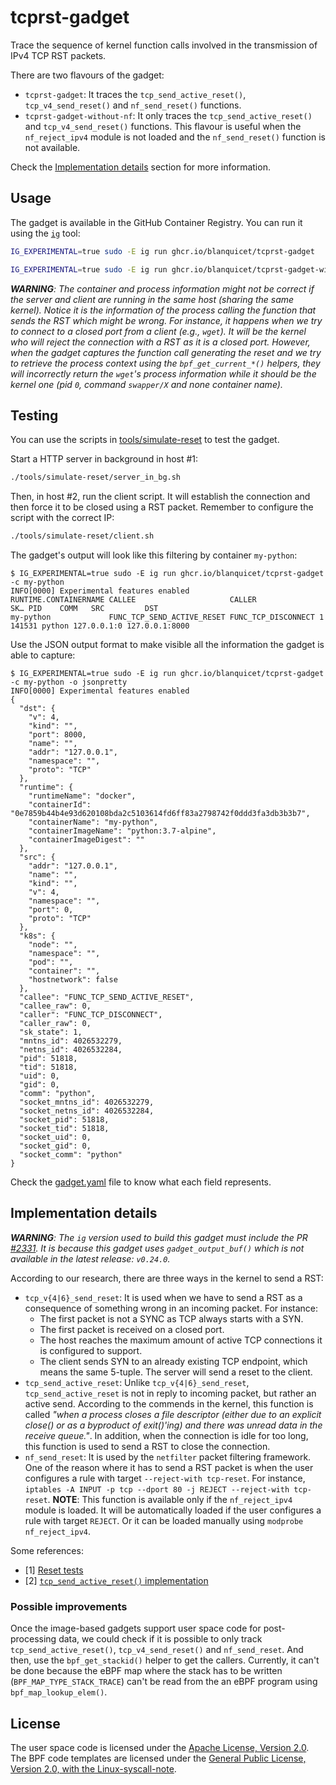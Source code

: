 # tcprst-gadget

Trace the sequence of kernel function calls involved in the transmission of IPv4
TCP RST packets.

There are two flavours of the gadget:

- `tcprst-gadget`: It traces the `tcp_send_active_reset()`,
  `tcp_v4_send_reset()` and `nf_send_reset()` functions.
- `tcprst-gadget-without-nf`: It only traces the `tcp_send_active_reset()` and
  `tcp_v4_send_reset()` functions. This flavour is useful when the
  `nf_reject_ipv4` module is not loaded and the `nf_send_reset()` function is
  not available.

Check the [Implementation details](#implementation-details) section for more
information.

## Usage

The gadget is available in the GitHub Container Registry. You can run it using
the [`ig`](https://github.com/inspektor-gadget/inspektor-gadget/blob/main/docs/ig.md) tool:

```bash
IG_EXPERIMENTAL=true sudo -E ig run ghcr.io/blanquicet/tcprst-gadget
```

```bash
IG_EXPERIMENTAL=true sudo -E ig run ghcr.io/blanquicet/tcprst-gadget-without-nf
```

_**WARNING**: The container and process information might not be correct if the
server and client are running in the same host (sharing the same kernel). Notice
it is the information of the process calling the function that sends the RST
which might be wrong. For instance, it happens when we try to connect to a
closed port from a client (e.g., `wget`). It will be the kernel who will reject
the connection with a RST as it is a closed port. However, when the gadget
captures the function call generating the reset and we try to retrieve the
process context using the `bpf_get_current_*()` helpers, they will incorrectly
return the `wget`'s process information while it should be the kernel one (pid
`0`, command `swapper/X` and none container name)._

## Testing

You can use the scripts in [tools/simulate-reset](./tools/simulate-reset/) to
test the gadget.

Start a HTTP server in background in host #1:

```bash
./tools/simulate-reset/server_in_bg.sh
```

Then, in host #2, run the client script. It will establish the connection and
then force it to be closed using a RST packet. Remember to configure the script
with the correct IP:

```bash
./tools/simulate-reset/client.sh
```

The gadget's output will look like this filtering by container `my-python`:

```text
$ IG_EXPERIMENTAL=true sudo -E ig run ghcr.io/blanquicet/tcprst-gadget -c my-python
INFO[0000] Experimental features enabled
RUNTIME.CONTAINERNAME CALLEE                     CALLER              SK… PID    COMM   SRC         DST
my-python             FUNC_TCP_SEND_ACTIVE_RESET FUNC_TCP_DISCONNECT 1   141531 python 127.0.0.1:0 127.0.0.1:8000
```

Use the JSON output format to make visible all the information the gadget is
able to capture:

```text
$ IG_EXPERIMENTAL=true sudo -E ig run ghcr.io/blanquicet/tcprst-gadget -c my-python -o jsonpretty
INFO[0000] Experimental features enabled
{
  "dst": {
    "v": 4,
    "kind": "",
    "port": 8000,
    "name": "",
    "addr": "127.0.0.1",
    "namespace": "",
    "proto": "TCP"
  },
  "runtime": {
    "runtimeName": "docker",
    "containerId": "0e7859b44b4e93d620108bda2c5103614fd6ff83a2798742f0ddd3fa3db3b3b7",
    "containerName": "my-python",
    "containerImageName": "python:3.7-alpine",
    "containerImageDigest": ""
  },
  "src": {
    "addr": "127.0.0.1",
    "name": "",
    "kind": "",
    "v": 4,
    "namespace": "",
    "port": 0,
    "proto": "TCP"
  },
  "k8s": {
    "node": "",
    "namespace": "",
    "pod": "",
    "container": "",
    "hostnetwork": false
  },
  "callee": "FUNC_TCP_SEND_ACTIVE_RESET",
  "callee_raw": 0,
  "caller": "FUNC_TCP_DISCONNECT",
  "caller_raw": 0,
  "sk_state": 1,
  "mntns_id": 4026532279,
  "netns_id": 4026532284,
  "pid": 51818,
  "tid": 51818,
  "uid": 0,
  "gid": 0,
  "comm": "python",
  "socket_mntns_id": 4026532279,
  "socket_netns_id": 4026532284,
  "socket_pid": 51818,
  "socket_tid": 51818,
  "socket_uid": 0,
  "socket_gid": 0,
  "socket_comm": "python"
}
```

Check the [gadget.yaml](./gadget/gadget.yaml) file to know what each field
represents.

## Implementation details

_**WARNING**: The `ig` version used to build this gadget must include the PR
[#2331](https://github.com/inspektor-gadget/inspektor-gadget/pull/2331). It is
because this gadget uses `gadget_output_buf()` which is not available in the
latest release: `v0.24.0`._

According to our research, there are three ways in the kernel to send a RST:

- `tcp_v{4|6}_send_reset`: It is used when we have to send a RST as a
  consequence of something wrong in an incoming packet. For instance:
  - The first packet is not a SYNC as TCP always starts with a SYN.
  - The first packet is received on a closed port.
  - The host reaches the maximum amount of active TCP connections it is
    configured to support.
  - The client sends SYN to an already existing TCP endpoint, which means the
    same 5-tuple. The server will send a reset to the client.
- `tcp_send_active_reset`: Unlike `tcp_v{4|6}_send_reset`,
  `tcp_send_active_reset` is not in reply to incoming packet, but rather an
  active send. According to the commends in the kernel, this function is called
  _"when a process closes a file descriptor (either due to an explicit close()
  or as a byproduct of exit()'ing) and there was unread data in the receive
  queue."_. In addition, when the connection is idle for too long, this function
  is used to send a RST to close the connection.
- `nf_send_reset`: It is used by the `netfilter` packet filtering framework. One
  of the reason where it has to send a RST packet is when the user configures a
  rule with target `--reject-with tcp-reset`. For instance, `iptables -A INPUT
  -p tcp --dport 80 -j REJECT --reject-with tcp-reset`. **NOTE**: This function
  is available only if the `nf_reject_ipv4` module is loaded. It will be
  automatically loaded if the user configures a rule with target `REJECT`. Or it
  can be loaded manually using `modprobe nf_reject_ipv4`.

Some references:

- [1] [Reset tests](https://github.com/torvalds/linux/blob/9d1694dc91ce7b80bc96d6d8eaf1a1eca668d847/tools/testing/selftests/net/tcp_ao/rst.c#L45)
- [2] [`tcp_send_active_reset()` implementation](https://github.com/torvalds/linux/blob/v5.14/net/ipv4/tcp_output.c#L3426C1-L3431C60)

### Possible improvements

Once the image-based gadgets support user space code for post-processing data,
we could check if it is possible to only track `tcp_send_active_reset()`,
`tcp_v4_send_reset()` and `nf_send_reset`. And then, use the `bpf_get_stackid()`
helper to get the callers. Currently, it can't be done because the eBPF map
where the stack has to be written (`BPF_MAP_TYPE_STACK_TRACE`) can't be read
from the an eBPF program using `bpf_map_lookup_elem()`.

## License

The user space code is licensed under the [Apache License, Version
2.0](LICENSE). The BPF code templates are licensed under the [General Public
License, Version 2.0, with the Linux-syscall-note](LICENSE-bpf.txt).
